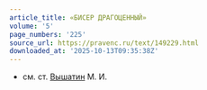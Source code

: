 ```yaml
---
article_title: «БИСЕР ДРАГОЦЕННЫЙ»
volume: '5'
page_numbers: '225'
source_url: https://pravenc.ru/text/149229.html
downloaded_at: '2025-10-13T09:35:38Z'
---
```


- см. ст. [Вышатин](https://pravenc.ru/text/Вышатин.html) М. И.
